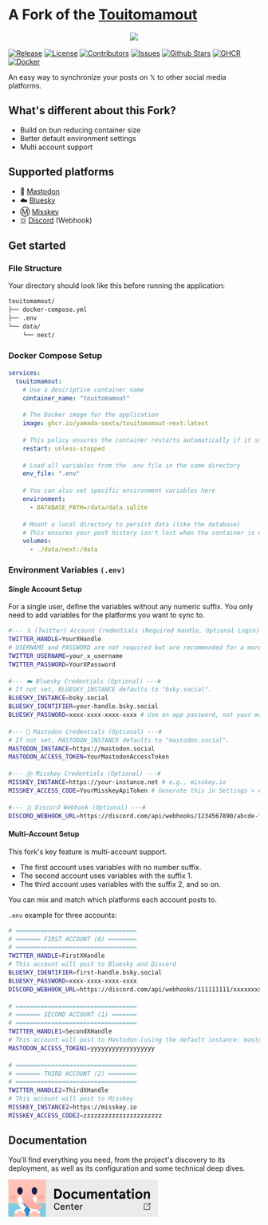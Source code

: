 # A Fork of the [Touitomamout](https://github.com/louisgrasset/touitomamout)

<p align="center">
  <a href="https://yamada-sexta.github.io/touitomamout/docs/discover">
    <img src="https://github.com/yamada-sexta/touitomamout/raw/main/.github/docs/touitomamout.svg" width="150px"/>
  </a>
</p>

[![Release](https://img.shields.io/github/package-json/v/yamada-sexta/touitomamout/main?label=release&color=#4c1)](https://github.com/yamada-sexta/touitomamout/releases)
[![License](https://img.shields.io/github/license/yamada-sexta/touitomamout?color=#4c1)](https://github.com/yamada-sexta/touitomamout/blob/main/LICENSE)
[![Contributors](https://img.shields.io/github/contributors/yamada-sexta/touitomamout)](https://github.com/yamada-sexta/touitomamout/graphs/contributors)
[![Issues](https://img.shields.io/github/issues/yamada-sexta/touitomamout)](https://github.com/yamada-sexta/touitomamout/issues)
[![Github Stars](https://img.shields.io/github/stars/yamada-sexta/touitomamout?color=ffe34e)](https://github.com/yamada-sexta/touitomamout)
[![GHCR](https://img.shields.io/badge/GHCR-ghcr.io%2Fyamada--sexta%2Ftouitomamout-086dd7?logo=github)](https://ghcr.io/yamada-sexta/touitomamout)
[![Docker](https://img.shields.io/github/actions/workflow/status/yamada-sexta/touitomamout/docker.yml?label=Docker)](https://github.com/yamada-sexta/touitomamout/actions/workflows/docker.yml)

An easy way to synchronize your posts on 𝕏 to other social media platforms.

## What's different about this Fork?

- Build on bun reducing container size
- Better default environment settings
- Multi account support

## Supported platforms

- 🦣 [Mastodon](https://joinmastodon.org/)
- ☁️ [Bluesky](https://bsky.app/)
- Ⓜ️ [Misskey](https://misskey-hub.net/)
- 🇩 [Discord](https://discord.com/) (Webhook)

## Get started

### File Structure

Your directory should look like this before running the application:

```txt
touitomamout/
├── docker-compose.yml
├── .env
└── data/
    └── next/
```

### Docker Compose Setup

```yml
services:
  touitomamout:
    # Use a descriptive container name
    container_name: "touitomamout"

    # The Docker image for the application
    image: ghcr.io/yamada-sexta/touitomamout-next:latest

    # This policy ensures the container restarts automatically if it stops
    restart: unless-stopped

    # Load all variables from the .env file in the same directory
    env_file: ".env"

    # You can also set specific environment variables here
    environment:
      - DATABASE_PATH=/data/data.sqlite

    # Mount a local directory to persist data (like the database)
    # This ensures your post history isn't lost when the container is updated
    volumes:
      - ./data/next:/data
```

### Environment Variables `(.env)`

#### Single Account Setup

For a single user, define the variables without any numeric suffix. You only need to add variables for the platforms you want to sync to.

```bash
#--- 𝕏 (Twitter) Account Credentials (Required Handle, Optional Login) ---#
TWITTER_HANDLE=YourXHandle
# USERNAME and PASSWORD are not required but are recommended for a more stable session.
TWITTER_USERNAME=your_x_username
TWITTER_PASSWORD=YourXPassword

#--- ☁️ Bluesky Credentials (Optional) ---#
# If not set, BLUESKY_INSTANCE defaults to "bsky.social".
BLUESKY_INSTANCE=bsky.social
BLUESKY_IDENTIFIER=your-handle.bsky.social
BLUESKY_PASSWORD=xxxx-xxxx-xxxx-xxxx # Use an app password, not your main password

#--- 🦣 Mastodon Credentials (Optional) ---#
# If not set, MASTODON_INSTANCE defaults to "mastodon.social".
MASTODON_INSTANCE=https://mastodon.social
MASTODON_ACCESS_TOKEN=YourMastodonAccessToken

#--- Ⓜ️ Misskey Credentials (Optional) ---#
MISSKEY_INSTANCE=https://your-instance.net # e.g., misskey.io
MISSKEY_ACCESS_CODE=YourMisskeyApiToken # Generate this in Settings > API

#--- 🇩 Discord Webhook (Optional) ---#
DISCORD_WEBHOOK_URL=https://discord.com/api/webhooks/1234567890/abcde-fghij
```

#### Multi-Account Setup

This fork's key feature is multi-account support.

- The first account uses variables with no number suffix.
- The second account uses variables with the suffix 1.
- The third account uses variables with the suffix 2, and so on.

You can mix and match which platforms each account posts to.

`.env` example for three accounts:

```bash
# ==================================
# ======= FIRST ACCOUNT (0) ========
# ==================================
TWITTER_HANDLE=FirstXHandle
# This account will post to Bluesky and Discord
BLUESKY_IDENTIFIER=first-handle.bsky.social
BLUESKY_PASSWORD=xxxx-xxxx-xxxx-xxxx
DISCORD_WEBHOOK_URL=https://discord.com/api/webhooks/111111111/xxxxxxxxxx

# ==================================
# ======= SECOND ACCOUNT (1) =======
# ==================================
TWITTER_HANDLE1=SecondXHandle
# This account will post to Mastodon (using the default instance: mastodon.social)
MASTODON_ACCESS_TOKEN1=yyyyyyyyyyyyyyyyyy

# ==================================
# ======= THIRD ACCOUNT (2) ========
# ==================================
TWITTER_HANDLE2=ThirdXHandle
# This account will post to Misskey
MISSKEY_INSTANCE2=https://misskey.io
MISSKEY_ACCESS_CODE2=zzzzzzzzzzzzzzzzzzzzzz
```



## Documentation

You'll find everything you need, from the project's discovery to its deployment, as well as its configuration and some technical deep dives.

[<img src="https://github.com/louisgrasset/touitomamout/raw/main/.github/docs/documentation-center.svg"  width="300px"/>](https://github.com/yamada-sexta/touitomamout/wiki)


